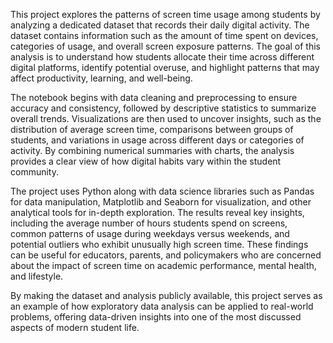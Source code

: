 This project explores the patterns of screen time usage among students by analyzing a dedicated dataset that records their daily digital activity. The dataset contains information such as the amount of time spent on devices, categories of usage, and overall screen exposure patterns. The goal of this analysis is to understand how students allocate their time across different digital platforms, identify potential overuse, and highlight patterns that may affect productivity, learning, and well-being.

The notebook begins with data cleaning and preprocessing to ensure accuracy and consistency, followed by descriptive statistics to summarize overall trends. Visualizations are then used to uncover insights, such as the distribution of average screen time, comparisons between groups of students, and variations in usage across different days or categories of activity. By combining numerical summaries with charts, the analysis provides a clear view of how digital habits vary within the student community.

The project uses Python along with data science libraries such as Pandas for data manipulation, Matplotlib and Seaborn for visualization, and other analytical tools for in-depth exploration. The results reveal key insights, including the average number of hours students spend on screens, common patterns of usage during weekdays versus weekends, and potential outliers who exhibit unusually high screen time. These findings can be useful for educators, parents, and policymakers who are concerned about the impact of screen time on academic performance, mental health, and lifestyle.

By making the dataset and analysis publicly available, this project serves as an example of how exploratory data analysis can be applied to real-world problems, offering data-driven insights into one of the most discussed aspects of modern student life.
